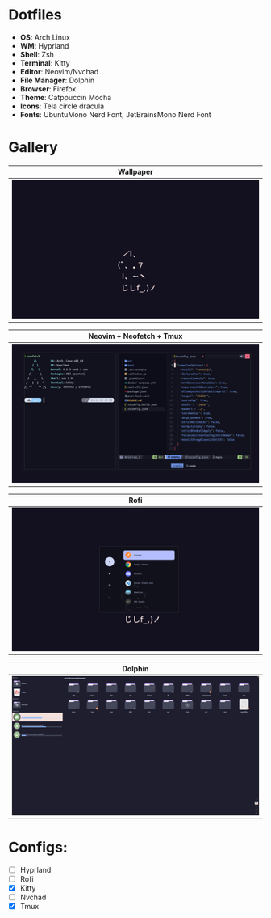 # Dotfiles

- **OS**: Arch Linux
- **WM**: Hyprland
- **Shell**: Zsh
- **Terminal**: Kitty
- **Editor**: Neovim/Nvchad
- **File Manager**: Dolphin
- **Browser**: Firefox
- **Theme**: Catppuccin Mocha
- **Icons**: Tela circle dracula
- **Fonts**: UbuntuMono Nerd Font, JetBrainsMono Nerd Font

# Gallery

|           Wallpaper           |
| :---------------------------: |
| ![wallpaper](assets/wall.png) |

|              Neovim + Neofetch + Tmux               |
| :-------------------------------------------------: |
| ![neofetch_nvim_tmux](assets/neofetch_and_nvim.png) |

|           Rofi           |
| :----------------------: |
| ![rofi](assets/rofi.png) |

|            Dolphin             |
| :----------------------------: |
| ![dolphin](assets/dolphin.png) |

# Configs:

- [ ] Hyprland
- [ ] Rofi
- [x] Kitty
- [ ] Nvchad
- [x] Tmux
